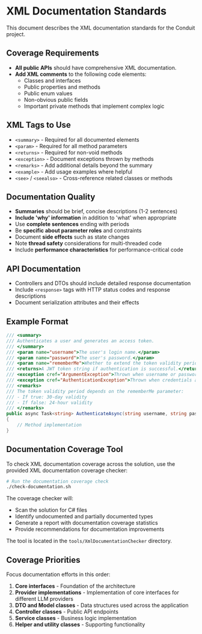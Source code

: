 # XML Documentation Standards

This document describes the XML documentation standards for the Conduit project.

## Coverage Requirements

- **All public APIs** should have comprehensive XML documentation.
- **Add XML comments** to the following code elements:
  - Classes and interfaces
  - Public properties and methods
  - Public enum values
  - Non-obvious public fields
  - Important private methods that implement complex logic

## XML Tags to Use

- `<summary>` - Required for all documented elements
- `<param>` - Required for all method parameters
- `<returns>` - Required for non-void methods
- `<exception>` - Document exceptions thrown by methods
- `<remarks>` - Add additional details beyond the summary
- `<example>` - Add usage examples where helpful
- `<see>` / `<seealso>` - Cross-reference related classes or methods

## Documentation Quality

- **Summaries** should be brief, concise descriptions (1-2 sentences)
- **Include 'why' information** in addition to 'what' when appropriate
- Use **complete sentences** ending with periods
- Be **specific about parameter roles** and constraints
- Document **side effects** such as state changes
- Note **thread safety** considerations for multi-threaded code
- Include **performance characteristics** for performance-critical code

## API Documentation

- Controllers and DTOs should include detailed response documentation
- Include `<response>` tags with HTTP status codes and response descriptions
- Document serialization attributes and their effects

## Example Format

```csharp
/// <summary>
/// Authenticates a user and generates an access token.
/// </summary>
/// <param name="username">The user's login name.</param>
/// <param name="password">The user's password.</param>
/// <param name="rememberMe">Whether to extend the token validity period.</param>
/// <returns>A JWT token string if authentication is successful.</returns>
/// <exception cref="ArgumentException">Thrown when username or password is empty.</exception>
/// <exception cref="AuthenticationException">Thrown when credentials are invalid.</exception>
/// <remarks>
/// The token validity period depends on the rememberMe parameter:
/// - If true: 30-day validity
/// - If false: 24-hour validity
/// </remarks>
public async Task<string> AuthenticateAsync(string username, string password, bool rememberMe)
{
    // Method implementation
}
```

## Documentation Coverage Tool

To check XML documentation coverage across the solution, use the provided XML documentation coverage checker:

```bash
# Run the documentation coverage check
./check-documentation.sh
```

The coverage checker will:
- Scan the solution for C# files
- Identify undocumented and partially documented types
- Generate a report with documentation coverage statistics
- Provide recommendations for documentation improvements

The tool is located in the `tools/XmlDocumentationChecker` directory.

## Coverage Priorities

Focus documentation efforts in this order:
1. **Core interfaces** - Foundation of the architecture
2. **Provider implementations** - Implementation of core interfaces for different LLM providers
3. **DTO and Model classes** - Data structures used across the application
4. **Controller classes** - Public API endpoints
5. **Service classes** - Business logic implementation
6. **Helper and utility classes** - Supporting functionality
